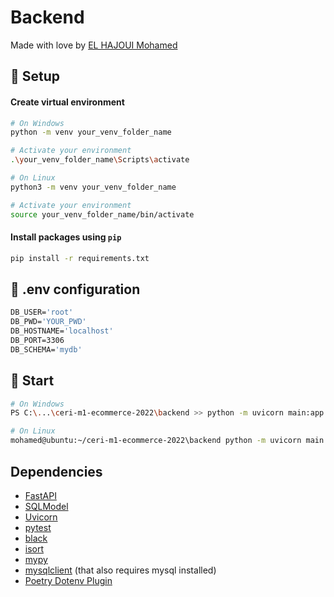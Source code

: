 # Backend

Made with love by [EL HAJOUI Mohamed](https://github.com/MohamedEHJ)

## :wrench: Setup

#### Create virtual environment

```bash
# On Windows
python -m venv your_venv_folder_name

# Activate your environment
.\your_venv_folder_name\Scripts\activate
```

```bash
# On Linux
python3 -m venv your_venv_folder_name

# Activate your environment
source your_venv_folder_name/bin/activate
```

#### Install packages using ``pip``

```bash
pip install -r requirements.txt
```

## :closed_lock_with_key: .env configuration

```dockerfile
DB_USER='root'
DB_PWD='YOUR_PWD'
DB_HOSTNAME='localhost'
DB_PORT=3306
DB_SCHEMA='mydb'

```

## :rocket: Start

``` bash
# On Windows 
PS C:\...\ceri-m1-ecommerce-2022\backend >> python -m uvicorn main:app --reload 
```

``` bash
# On Linux 
mohamed@ubuntu:~/ceri-m1-ecommerce-2022\backend python -m uvicorn main:app --reload
```

## Dependencies

- [FastAPI](https://github.com/tiangolo/fastapi)
- [SQLModel](https://github.com/tiangolo/sqlmodel)
- [Uvicorn](https://github.com/encode/uvicorn)
- [pytest](https://github.com/pytest-dev/pytest)
- [black](https://github.com/psf/black)
- [isort](https://github.com/PyCQA/isort)
- [mypy](https://github.com/python/mypy)
- [mysqlclient](https://github.com/PyMySQL/mysqlclient) (that also requires mysql installed)
- [Poetry Dotenv Plugin](https://github.com/mpeteuil/poetry-dotenv-plugin)
